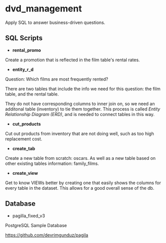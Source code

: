 # dvd_management
Apply SQL to answer business-driven questions. 

## SQL Scripts

- **rental_promo**

Create a promotion that is reflected in the film table's rental rates.

- **entity_r_d**

Question: Which films are most frequently rented? 

There are two tables that include the info we need for this question: 
the film table, and the rental table.

They do not have corresponding columns to inner join on, so we need an additonal table (inventory) to tie them together. This process is called *Entity Relationship Diagram (ERD)*, and is needed to connect tables in this way. 

- **cut_products**

Cut out products from inventory that are not doing well, such as too high replacement cost. 

- **create_tab**

Create a new table from scratch: oscars. 
As well as a new table based on other existing tables information: family_films.

- **create_view**

Get to know VIEWs better by creating one that easily shows the columns for every table in the dataset. This allows for a good overall sense of the db. 

## Database

- pagilla_fixed_v3

PostgreSQL Sample Database

https://github.com/devrimgunduz/pagila
